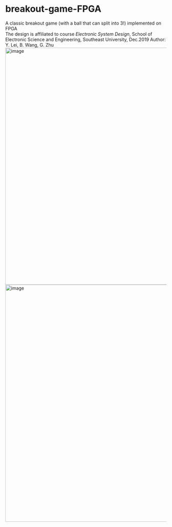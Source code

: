 # breakout-game-FPGA
A classic breakout game (with a ball that can split into 3!) implemented on FPGA  
The design is affiliated to course *Electronic System Design*, School of Electronic Science and Engineering, Southeast University, Dec.2019
Author: Y. Lei, B. Wang, G. Zhu
<img width="740" alt="image" src="https://user-images.githubusercontent.com/42579033/158989475-a4b52143-2523-436a-819a-46ce5502de28.png">
<img width="740" alt="image" src="https://user-images.githubusercontent.com/42579033/158989713-413eecf3-bba8-4a3f-bed2-38efe6eeec9e.png">
